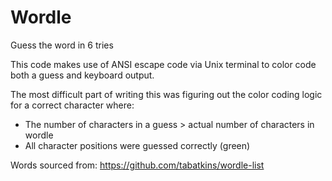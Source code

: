 # Wordle
 Guess the word in 6 tries
 
 This code makes use of ANSI escape code via Unix terminal to color code both a guess and keyboard output. 

 The most difficult part of writing this was figuring out the color coding logic for a correct character where:
 - The number of characters in a guess > actual number of characters in wordle
 - All character positions were guessed correctly (green)

 Words sourced from: https://github.com/tabatkins/wordle-list